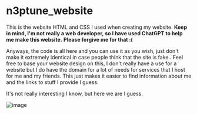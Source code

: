 # n3ptune_website
This is the website HTML and CSS I used when creating my website.
**Keep in mind, I'm not really a web developer, so I have used ChatGPT to help me make this website.**
__Please forgive me for that :(__

Anyways, the code is all here and you can use it as you wish, just don't make it extremely identical in case people think that the site is fake..
Feel free to base your website design on this, I don't really have a use for a website but I do have the domain for a lot of needs for services that I host
for me and my friends. This just makes it easier to find information about me and the links to stuff I provide I guess.

It's not really interesting I know, but here we are I guess.

![image](https://github.com/user-attachments/assets/f923f8f3-063f-457e-8066-2034790481e3)


